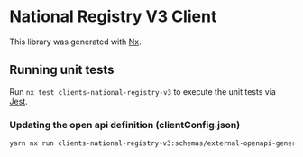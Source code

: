 # National Registry V3 Client

This library was generated with [Nx](https://nx.dev).

## Running unit tests

Run `nx test clients-national-registry-v3` to execute the unit tests via [Jest](https://jestjs.io).

### Updating the open api definition (clientConfig.json)

```sh
yarn nx run clients-national-registry-v3:schemas/external-openapi-generator
```
